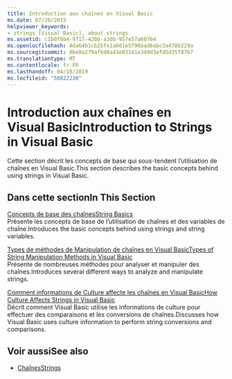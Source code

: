 ```yaml
---
title: Introduction aux chaînes en Visual Basic
ms.date: 07/20/2015
helpviewer_keywords:
- strings [Visual Basic], about strings
ms.assetid: c1b0f6b4-9717-426b-a3db-957e57a60764
ms.openlocfilehash: 4da64b1cb25fe1a681e5790aad6abc3a478b229a
ms.sourcegitcommit: 0be8a279af6d8a43e03141e349d3efd5d35f8767
ms.translationtype: MT
ms.contentlocale: fr-FR
ms.lasthandoff: 04/18/2019
ms.locfileid: "58822230"
---
```

# <a name="introduction-to-strings-in-visual-basic"></a><span data-ttu-id="677a3-102">Introduction aux chaînes en Visual Basic</span><span class="sxs-lookup"><span data-stu-id="677a3-102">Introduction to Strings in Visual Basic</span></span>
<span data-ttu-id="677a3-103">Cette section décrit les concepts de base qui sous-tendent l’utilisation de chaînes en Visual Basic.</span><span class="sxs-lookup"><span data-stu-id="677a3-103">This section describes the basic concepts behind using strings in Visual Basic.</span></span>  
  
## <a name="in-this-section"></a><span data-ttu-id="677a3-104">Dans cette section</span><span class="sxs-lookup"><span data-stu-id="677a3-104">In This Section</span></span>  
 [<span data-ttu-id="677a3-105">Concepts de base des chaînes</span><span class="sxs-lookup"><span data-stu-id="677a3-105">String Basics</span></span>](../../../../visual-basic/programming-guide/language-features/strings/string-basics.md)  
 <span data-ttu-id="677a3-106">Présente les concepts de base de l’utilisation de chaînes et des variables de chaîne.</span><span class="sxs-lookup"><span data-stu-id="677a3-106">Introduces the basic concepts behind using strings and string variables.</span></span>  
  
 [<span data-ttu-id="677a3-107">Types de méthodes de Manipulation de chaînes en Visual Basic</span><span class="sxs-lookup"><span data-stu-id="677a3-107">Types of String Manipulation Methods in Visual Basic</span></span>](../../../../visual-basic/programming-guide/language-features/strings/types-of-string-manipulation-methods.md)  
 <span data-ttu-id="677a3-108">Présente de nombreuses méthodes pour analyser et manipuler des chaînes.</span><span class="sxs-lookup"><span data-stu-id="677a3-108">Introduces several different ways to analyze and manipulate strings.</span></span>  
  
 [<span data-ttu-id="677a3-109">Comment informations de Culture affecte les chaînes en Visual Basic</span><span class="sxs-lookup"><span data-stu-id="677a3-109">How Culture Affects Strings in Visual Basic</span></span>](../../../../visual-basic/programming-guide/language-features/strings/how-culture-affects-strings.md)  
 <span data-ttu-id="677a3-110">Décrit comment Visual Basic utilise les informations de culture pour effectuer des comparaisons et les conversions de chaînes.</span><span class="sxs-lookup"><span data-stu-id="677a3-110">Discusses how Visual Basic uses culture information to perform string conversions and comparisons.</span></span>  
  
## <a name="see-also"></a><span data-ttu-id="677a3-111">Voir aussi</span><span class="sxs-lookup"><span data-stu-id="677a3-111">See also</span></span>

- [<span data-ttu-id="677a3-112">Chaînes</span><span class="sxs-lookup"><span data-stu-id="677a3-112">Strings</span></span>](../../../../visual-basic/programming-guide/language-features/strings/index.md)
